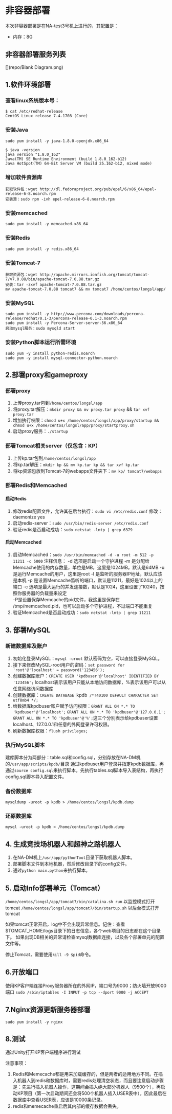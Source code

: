 # 非容器部署
本次非容器部署是在NA-test3号机上进行的，其配置是：
- 内存：8G
## 非容器部署服务列表
[](repo/Blank Diagram.png)
## 1.软件环境部署
### 查看linux系统版本号：
```
$ cat /etc/redhat-release
CentOS Linux release 7.4.1708 (Core)
```
### 安装Java
```
sudo yum install -y java-1.8.0-openjdk.x86_64

$ java -version
java version "1.8.0_162"
Java(TM) SE Runtime Environment (build 1.8.0_162-b12)
Java HotSpot(TM) 64-Bit Server VM (build 25.162-b12, mixed mode)
```
### 增加软件资源库
```
获取软件包：wget http://dl.fedoraproject.org/pub/epel/6/x86_64/epel-release-6-8.noarch.rpm
安装源：sudo rpm -ivh epel-release-6-8.noarch.rpm
```
### 安装memcached
```
sudo yum install -y memcached.x86_64
```
### 安装Redis
```
sudo yum install -y redis.x86_64
```
### 安装Tomcat-7
```
获取资源包：wget http://apache.mirrors.ionfish.org/tomcat/tomcat-7/v7.0.88/bin/apache-tomcat-7.0.88.tar.gz
安装：tar -zxvf apache-tomcat-7.0.88.tar.gz
mv apache-tomcat-7.0.88 tomcat7 && mv tomcat7 /home/centos/longsl/app/
```
### 安装MySQL
```
sudo yum install -y http://www.percona.com/downloads/percona-release/redhat/0.1-3/percona-release-0.1-3.noarch.rpm
sudo yum install -y Percona-Server-server-56.x86_64
启动mysql服务：sudo mysqld start
```
### 安装Python脚本运行所需环境
```
sudo yum -y install python-redis.noarch
sudo yum -y install mysql-connector-python.noarch
```
## 2.部署proxy和gameproxy
### 部署proxy
1. 上传proxy.tar包到`/home/centos/longsl/app`
2. 将proxy.tar解压：`mkdir proxy && mv proxy.tar proxy` && `tar xvf proxy.tar`
3. 增加执行权限：`chmod u+x /home/centos/longsl/app/proxy/startup && chmod u+x /home/centos/longsl/app/proxy/startproxy.sh`
4. 启动proxy服务：`./startup`
### 部署Tomcat相关server（仅包含：KP）
1. 上传kp.tar包到`/home/centos/longsl/app`
2. 将kp.tar解压：`mkdir kp && mv kp.tar kp && tar xvf kp.tar`
3. 将kp资源包放到Tomcat-7的webapps文件夹下：`mv kp/ tomcat7/webapps`
### 部署Redis和Memcached
#### 启动Redis
1. 修改redis配置文件，允许其在后台执行：`sudo vi /etc/redis.conf` 修改：daemonize yes
2. 启动redis-server：`sudo /usr/bin/redis-server /etc/redis.conf`
3. 验证redis是否启动成功：`sudo netstat -lntp | grep 6379`
#### 启动Memcached
1. 启动Memcached：`sudo /usr/bin/memcached -d -u root -m 512 -p 11211 -c 5000`
注释信息：
-d 选项是启动一个守护进程
-m 是分配给Memcache使用的内存数量，单位是MB，这里是1024MB，默认是64MB
-u 是运行Memcache的用户，这里是root
-l 是监听的服务器IP地址，默认应该是本机
-p 是设置Memcache监听的端口，默认是11211，最好是1024以上的端口
-c 选项是最大运行的并发连接数，默认是1024，这里设置了10240，按照你服务器的负载量来设定     
-P是设置保存Memcache的pid文件，我这里是保存在 /tmp/memcached.pid，也可以启动多个守护进程，不过端口不能重复
2. 验证Memcached是否启动成功：`sudo netstat -lntp | grep 11211`

## 3. 部署MySQL
### 新建数据库及账户
1. 初始化登录MySQL：`mysql -uroot` 默认密码为空，可以直接登录MySQL。
2. 接下来修改MySQL-root用户的密码：`set password for 'root'@'localhost' = password('123456');`
3. 创建数据库账户：`CREATE USER 'kpdbuser'@'localhost' IDENTIFIED BY '123456';` localhost表示该用户只能从本地访问数据库，%表示该用户可以从任意网络访问数据库
4. 创建数据库：`CREATE DATABASE `kpdb` /*!40100 DEFAULT CHARACTER SET utf8mb4 */;`
5. 给数据库kpdbuser账户赋予访问权限：`GRANT ALL ON *.* TO 'kpdbuser'@'localhost';` `GRANT ALL ON *.* TO 'kpdbuser'@'127.0.0.1';` `GRANT ALL ON *.* TO 'kpdbuser'@'%';`这三个分别表示给kpdbuser设置localhost、127.0.0.1和任意的外网登录许可权限。
6. 刷新数据库权限：`flush privileges;`
### 执行MySQL脚本
建库脚本分为两部分：table.sql和config.sql，分别存放在NA-DM机的`/usr/app/scripts/kpdb/`目录
通过kpdbuser用户登录并指定kpdb数据库，再通过`source config.sql`来执行脚本。先执行tables.sql脚本导入表结构，再执行config.sql脚本导入配置文件。
### 备份数据库
`mysqldump -uroot -p kpdb > /home/centos/longsl/kpdb.dump`
### 还原数据库
`mysql -uroot -p kpdb < /home/centos/longsl/kpdb.dump`

## 4. 生成竞技场机器人和超神之路机器人
1. 在NA-DM机上`/usr/app/pythonTool`目录下获取机器人脚本。
2. 部署脚本文件到本地机器，然后修改目录下的config文件。
3. 通过`python main.python`来执行脚本。

## 5. 启动Info部署单元（Tomcat）
`/home/centos/longsl/app/tomcat7/bin/catalina.sh run`     以监控模式打开tomcat
`/home/centos/longsl/app/tomcat7/bin/startup.sh`          以后台模式打开tomcat

如果tomcat正常开启，log中不会出现异常信息。记住：查看$TOMCAT_HOME/logs目录下的日志信息，各个web项目的日志都在这个目录下。
如果出现DB相关的异常请检查mysql数据库连接，以及各个部署单元的配置文件等。

停止Tomcat，需要使用`kill -9 $pid`命令。

## 6.开放端口
使用KP客户端连接Proxy服务器所在的外网IP，端口号为9000；防火墙开放9000端口
`sudo /sbin/iptables -I INPUT -p tcp --dport 9000 -j ACCEPT`

## 7.Nginx资源更新服务器部署
`sudo yum install -y nginx`

## 8.测试
通过Unity打开KP客户端程序进行测试

注意事项：
1. Redis和Memecache都是用来加载缓存的，但是两者的适用地方不同。在插入机器人到redis和数据库时，需要redis处理清空状态，而且要注意启动步骤是：先进行插入机器人操作，这期间会插入绝大部分机器人（9500个），再启动KP项目（第一次启动期间还会将500个机器人插入USER表中），因此最后在数据库中查看USER表，应该是10000条记录。
2. redis和memecache重启后其内部的缓存数据会丢失。
